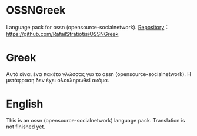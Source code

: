 
# OSSNGreek

Language pack for ossn (opensource-socialnetwork).
[Repository](https://github.com/RafailStratiotis/OSSNGreek)：https://github.com/RafailStratiotis/OSSNGreek

# Greek
Αυτό είναι ένα πακέτο γλώσσας για το ossn (opensource-socialnetwork).
Η μετάφραση δεν έχει ολοκληρωθεί ακόμα.

# English
This is an ossn (opensource-socialnetwork) language pack.
Translation is not finished yet.